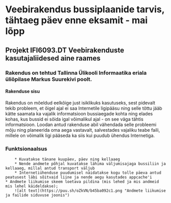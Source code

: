 # Veebirakendus bussiplaanide tarvis, tähtaeg päev enne eksamit - mai lõpp
## Projekt IFI6093.DT Veebirakenduste kasutajaliidesed aine raames
### Rakendus on tehtud Tallinna Ülikooli Informaatika eriala üliõpilase Markus Suurekivi poolt.
#### Rakenduse sisu
Rakendus on mõeldud eelkõige just isiklikuks kasutuseks, sest pidevalt tekib probleem, et õigel ajal ei saa Internetile ligipääsu
ning selle tõttu jääb kätte saamata ka vajalik informatsioon bussiaegade kohta ning elades kohas, kus bussid ei sõida igal võimalikul ajal -
on see väga tähtis informatsioon. Loodan antud rakenduse abil vähendada selle probleemi mõju ning planeerida oma aega vastavalt,
salvestades vajaliku teabe faili, millele on võimalik ligi pääseda ka siis kui puudub ühendus Internetiga.

### Funktsionaalsus
        * Kuvatakse tänane kuupäev, päev ning kellaaeg
        * Nende andmete põhjal kuvatakse lähima väljumisajaga bussiliin ja kellaaeg, millal antud transport väljub
        * Internetiühenduse puudumisel näidatakse kogu tolle päeva antud peatusest läbi sõitvaid liine ja nende aegu kasutades appcache'i
    * Andmete liikumise skeem loetava pildina (mis lehed ja mis andmeid mis lehel käideldakse);
        ![alt text](https://puu.sh/oZkVN/b45ba092c1.png "Andmete liikumise ja failide siduvuse joonis")
